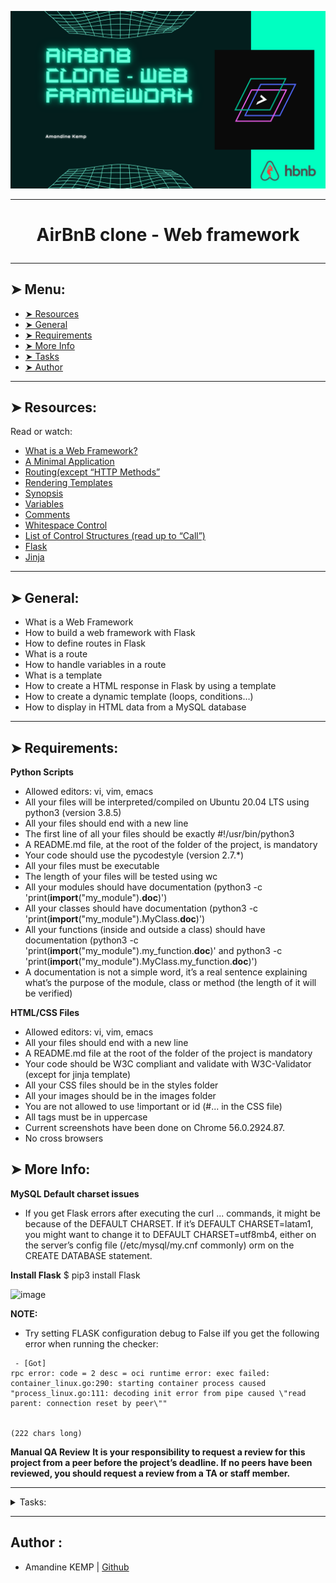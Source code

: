 <p align="center">
    <img [AirBnB clone - Web framework] src="https://github.com/amandinekemp/holbertonschool-AirBnB_clone_v2/blob/master/web_flask/images/AirBnB_clone%20_Web_framework.png">
</p>

----------

# <p align="center">AirBnB clone - Web framework</p>

----------

## ➤ Menu:

* [➤ Resources](https://github.com/amandinekemp/holbertonschool-AirBnB_clone_v2/tree/master/web_flask#-resources)
* [➤ General](https://github.com/amandinekemp/holbertonschool-AirBnB_clone_v2/tree/master/web_flask#-general)
* [➤ Requirements](https://github.com/amandinekemp/holbertonschool-AirBnB_clone_v2/tree/master/web_flask#-requirements)
* [➤ More Info](https://github.com/amandinekemp/holbertonschool-AirBnB_clone_v2/tree/master/web_flask#-more-info)
* [➤ Tasks](https://github.com/amandinekemp/holbertonschool-AirBnB_clone_v2/tree/master/web_flask#author-)
* [➤ Author](https://github.com/amandinekemp/holbertonschool-AirBnB_clone_v2/tree/master/web_flask#author-)

----------

## ➤ Resources:

Read or watch:

* [What is a Web Framework?](https://intranet.hbtn.io/rltoken/qk3bO45DSY-P4qmdnEX93w)
* [A Minimal Application](https://intranet.hbtn.io/rltoken/DCF-0NHTuXLykc1ijX5HVg)
* [Routing(except “HTTP Methods”](https://intranet.hbtn.io/rltoken/mfdHqOmCsS7veXQ3nK6PcQ)
* [Rendering Templates](https://intranet.hbtn.io/rltoken/_dU2691FhIZB3lBtSF5nMg)
* [Synopsis](https://intranet.hbtn.io/rltoken/V24BEPWuJb3yPZpOvA3-Zw)
* [Variables](https://intranet.hbtn.io/rltoken/GKvdWdthYkstOwnDs9LJWg)
* [Comments](https://intranet.hbtn.io/rltoken/qum7hVpPWLaqMZBQCpcRyA)
* [Whitespace Control](https://intranet.hbtn.io/rltoken/LxOb-5Fe9bHvx0TguTDY9g)
* [List of Control Structures (read up to “Call”)](https://intranet.hbtn.io/rltoken/8D9OoDX5cYQOFXUqwAiCNw)
* [Flask](https://intranet.hbtn.io/rltoken/OMqE9vlalgkWcT_3fu4Hvg)
* [Jinja](https://intranet.hbtn.io/rltoken/L3kYnmfrbc86Asb4JZq0rg)

----------

## ➤ General:

* What is a Web Framework
* How to build a web framework with Flask
* How to define routes in Flask
* What is a route
* How to handle variables in a route
* What is a template
* How to create a HTML response in Flask by using a template
* How to create a dynamic template (loops, conditions…)
* How to display in HTML data from a MySQL database

----------

## ➤ Requirements:

**Python Scripts**

* Allowed editors: vi, vim, emacs
* All your files will be interpreted/compiled on Ubuntu 20.04 LTS using python3 (version 3.8.5)
* All your files should end with a new line
* The first line of all your files should be exactly #!/usr/bin/python3
* A README.md file, at the root of the folder of the project, is mandatory
* Your code should use the pycodestyle (version 2.7.*)
* All your files must be executable
* The length of your files will be tested using wc
* All your modules should have documentation (python3 -c 'print(__import__("my_module").__doc__)')
* All your classes should have documentation (python3 -c 'print(__import__("my_module").MyClass.__doc__)')
* All your functions (inside and outside a class) should have documentation (python3 -c 'print(__import__("my_module").my_function.__doc__)' and python3 -c 'print(__import__("my_module").MyClass.my_function.__doc__)')
* A documentation is not a simple word, it’s a real sentence explaining what’s the purpose of the module, class or method (the length of it will be verified)

**HTML/CSS Files**

* Allowed editors: vi, vim, emacs
* All your files should end with a new line
* A README.md file at the root of the folder of the project is mandatory
* Your code should be W3C compliant and validate with W3C-Validator (except for jinja template)
* All your CSS files should be in the styles folder
* All your images should be in the images folder
* You are not allowed to use !important or id (#... in the CSS file)
* All tags must be in uppercase
* Current screenshots have been done on Chrome 56.0.2924.87.
* No cross browsers

## ➤ More Info:

**MySQL Default charset issues**

* If you get Flask errors after executing the curl ... commands, it might be because of the DEFAULT CHARSET. If it’s DEFAULT CHARSET=latam1, you might want to change it to DEFAULT CHARSET=utf8mb4, either on the server’s config file (/etc/mysql/my.cnf commonly) orm on the CREATE DATABASE statement.

**Install Flask**
$ pip3 install Flask

![image](https://s3.eu-west-3.amazonaws.com/hbtn.intranet.project.files/concepts/74/hbnb_step3.png)

**NOTE:**

* Try setting FLASK configuration debug to False iIf you get the following error when running the checker:

```
 - [Got]
rpc error: code = 2 desc = oci runtime error: exec failed: container_linux.go:290: starting container process caused "process_linux.go:111: decoding init error from pipe caused \"read parent: connection reset by peer\""


(222 chars long)
```

**Manual QA Review**
**It is your responsibility to request a review for this project from a peer before the project’s deadline. If no peers have been reviewed, you should request a review from a TA or staff member.**


----------

<details>
<summary>Tasks:</summary>

### 0. Hello Flask!

Write a script that starts a Flask web application:

* Your web application must be listening on 0.0.0.0, port 5000
* Routes:
 * /: display “Hello HBNB!”
* You must use the option strict_slashes=False in your route definition

```
guillaume@ubuntu:~/AirBnB_v2$ python3 -m web_flask.0-hello_route
* Running on http://0.0.0.0:5000/ (Press CTRL+C to quit)
....
```
In another tab:

```
guillaume@ubuntu:~$ curl 0.0.0.0:5000 ; echo "" | cat -e
Hello HBNB!$
guillaume@ubuntu:~$
```

Repo:

* GitHub repository: holbertonschool-AirBnB_clone_v2
* Directory: web_flask
* File: 0-hello_route.py, __init__.py
  
### 1. HBNB

Write a script that starts a Flask web application:

* Your web application must be listening on 0.0.0.0, port 5000
* Routes:
 * /: display “Hello HBNB!”
 * /hbnb: display “HBNB”
* You must use the option strict_slashes=False in your route definition

```
guillaume@ubuntu:~/AirBnB_v2$ python3 -m web_flask.1-hbnb_route
* Running on http://0.0.0.0:5000/ (Press CTRL+C to quit)
....
In another tab:

guillaume@ubuntu:~$ curl 0.0.0.0:5000/hbnb ; echo "" | cat -e
HBNB$
guillaume@ubuntu:~$
```

Repo:

* GitHub repository: holbertonschool-AirBnB_clone_v2
* Directory: web_flask
* File: 1-hbnb_route.py
  
### 2. C is fun!

Write a script that starts a Flask web application:

* Your web application must be listening on 0.0.0.0, port 5000
* Routes:
 * /: display “Hello HBNB!”
 * /hbnb: display “HBNB”
 * /c/<text>: display “C ” followed by the value of the text variable (replace underscore _ symbols with a space )
* You must use the option strict_slashes=False in your route definition

```
guillaume@ubuntu:~/AirBnB_v2$ python3 -m web_flask.2-c_route
* Running on http://0.0.0.0:5000/ (Press CTRL+C to quit)
....
```

In another tab:

```
guillaume@ubuntu:~$ curl 0.0.0.0:5000/c/is_fun ; echo "" | cat -e
C is fun$
guillaume@ubuntu:~$ curl 0.0.0.0:5000/c/cool ; echo "" | cat -e
C cool$
guillaume@ubuntu:~$ curl 0.0.0.0:5000/c
<!DOCTYPE HTML PUBLIC "-//W3C//DTD HTML 3.2 Final//EN">
<title>404 Not Found</title>
<h1>Not Found</h1>
<p>The requested URL was not found on the server.  If you entered the URL manually please check your spelling and try again.</p>
guillaume@ubuntu:~$
```

Repo:

* GitHub repository: holbertonschool-AirBnB_clone_v2
* Directory: web_flask
* File: 2-c_route.py
  
### 3. Python is cool!

Write a script that starts a Flask web application:

* Your web application must be listening on 0.0.0.0, port 5000
* Routes:
 * /: display “Hello HBNB!”
 * /hbnb: display “HBNB”
 * /c/<text>: display “C ”, followed by the value of the text variable (replace underscore _ symbols with a space )
 * /python/<text>: display “Python ”, followed by the value of the text variable (replace underscore _ symbols with a space )
  * The default value of text is “is cool”
* You must use the option strict_slashes=False in your route definition

```
guillaume@ubuntu:~/AirBnB_v2$ python3 -m web_flask.3-python_route
* Running on http://0.0.0.0:5000/ (Press CTRL+C to quit)
....
```

In another tab:

```
guillaume@ubuntu:~$ curl -Ls 0.0.0.0:5000/python/is_magic ; echo "" | cat -e
Python is magic$
guillaume@ubuntu:~$ curl -Ls 0.0.0.0:5000/python ; echo "" | cat -e
Python is cool$
guillaume@ubuntu:~$ curl -Ls 0.0.0.0:5000/python/ ; echo "" | cat -e
Python is cool$
guillaume@ubuntu:~$
```

Repo:

* GitHub repository: holbertonschool-AirBnB_clone_v2
* Directory: web_flask
* File: 3-python_route.py
  
### 4. Is it a number?

Write a script that starts a Flask web application:

* Your web application must be listening on 0.0.0.0, port 5000
* Routes:
 * /: display “Hello HBNB!”
 * /hbnb: display “HBNB”
 * /c/<text>: display “C ”, followed by the value of the text variable (replace underscore _ symbols with a space )
 * /python/<text>: display “Python ”, followed by the value of the text variable (replace underscore _ symbols with a space )
  * The default value of text is “is cool”
 * /number/<n>: display “n is a number” only if n is an integer
* You must use the option strict_slashes=False in your route definition

```
guillaume@ubuntu:~/AirBnB_v2$ python3 -m web_flask.4-number_route
* Running on http://0.0.0.0:5000/ (Press CTRL+C to quit)
....
```

In another tab:

```
guillaume@ubuntu:~$ curl 0.0.0.0:5000/number/89 ; echo "" | cat -e
89 is a number$
guillaume@ubuntu:~$ curl 0.0.0.0:5000/number/8.9 
<!DOCTYPE HTML PUBLIC "-//W3C//DTD HTML 3.2 Final//EN">
<title>404 Not Found</title>
<h1>Not Found</h1>
<p>The requested URL was not found on the server.  If you entered the URL manually please check your spelling and try again.</p>
guillaume@ubuntu:~$ curl 0.0.0.0:5000/number/python 
<!DOCTYPE HTML PUBLIC "-//W3C//DTD HTML 3.2 Final//EN">
<title>404 Not Found</title>
<h1>Not Found</h1>
<p>The requested URL was not found on the server.  If you entered the URL manually please check your spelling and try again.</p>
guillaume@ubuntu:~$
```

Repo:

* GitHub repository: holbertonschool-AirBnB_clone_v2
* Directory: web_flask
* File: 4-number_route.py
  
### 5. Number template

Write a script that starts a Flask web application:

* Your web application must be listening on 0.0.0.0, port 5000
* Routes:
 * /: display “Hello HBNB!”
 * /hbnb: display “HBNB”
 * /c/<text>: display “C ”, followed by the value of the text variable (replace underscore _ symbols with a space )
 * /python/<text>: display “Python ”, followed by the value of the text variable (replace underscore _ symbols with a space )
  * The default value of text is “is cool”
 * /number/<n>: display “n is a number” only if n is an integer
 * /number_template/<n>: display a HTML page only if n is an integer:
  * H1 tag: “Number: n” inside the tag BODY
* You must use the option strict_slashes=False in your route definition

```
guillaume@ubuntu:~/AirBnB_v2$ python3 -m web_flask.5-number_template
* Running on http://0.0.0.0:5000/ (Press CTRL+C to quit)
....
In another tab:

guillaume@ubuntu:~$ curl 0.0.0.0:5000/number_template/89 ; echo ""
<!DOCTYPE html>
<HTML lang="en">
    <HEAD>
        <TITLE>HBNB</TITLE>
    </HEAD>
    <BODY>
        <H1>Number: 89</H1>
    </BODY>
</HTML>
guillaume@ubuntu:~$ curl 0.0.0.0:5000/number_template/8.9 
<!DOCTYPE HTML PUBLIC "-//W3C//DTD HTML 3.2 Final//EN">
<title>404 Not Found</title>
<h1>Not Found</h1>
<p>The requested URL was not found on the server.  If you entered the URL manually please check your spelling and try again.</p>
guillaume@ubuntu:~$ curl 0.0.0.0:5000/number_template/python 
<!DOCTYPE HTML PUBLIC "-//W3C//DTD HTML 3.2 Final//EN">
<title>404 Not Found</title>
<h1>Not Found</h1>
<p>The requested URL was not found on the server.  If you entered the URL manually please check your spelling and try again.</p>
guillaume@ubuntu:~$
```

Repo:

* GitHub repository: holbertonschool-AirBnB_clone_v2
* Directory: web_flask
* File: 5-number_template.py, templates/5-number.html
  
### 6. Odd or even?

Write a script that starts a Flask web application:

* Your web application must be listening on 0.0.0.0, port 5000
* Routes:
 * /: display “Hello HBNB!”
 * /hbnb: display “HBNB”
 * /c/<text>: display “C ”, followed by the value of the text variable (replace underscore _ symbols with a space )
 * /python/<text>: display “Python ”, followed by the value of the text variable (replace underscore _ symbols with a space )
  * The default value of text is “is cool”
 * /number/<n>: display “n is a number” only if n is an integer
 * /number_template/<n>: display a HTML page only if n is an integer:
  * H1 tag: “Number: n” inside the tag BODY
 * /number_odd_or_even/<n>: display a HTML page only if n is an integer:
  * H1 tag: “Number: n is even|odd” inside the tag BODY
* You must use the option strict_slashes=False in your route definition

```
guillaume@ubuntu:~/AirBnB_v2$ python3 -m web_flask.6-number_odd_or_even
* Running on http://0.0.0.0:5000/ (Press CTRL+C to quit)
....
In another tab:

guillaume@ubuntu:~$ curl 0.0.0.0:5000/number_odd_or_even/89 ; echo ""
<!DOCTYPE html>
<HTML lang="en">
    <HEAD>
        <TITLE>HBNB</TITLE>
    </HEAD>
    <BODY>
        <H1>Number: 89 is odd</H1>
    </BODY>
</HTML>
guillaume@ubuntu:~$ curl 0.0.0.0:5000/number_odd_or_even/32 ; echo ""
<!DOCTYPE html>
<HTML lang="en">
    <HEAD>
        <TITLE>HBNB</TITLE>
    </HEAD>
    <BODY>
        <H1>Number: 32 is even</H1>
    </BODY>
</HTML>
guillaume@ubuntu:~$ curl 0.0.0.0:5000/number_odd_or_even/python 
<!DOCTYPE HTML PUBLIC "-//W3C//DTD HTML 3.2 Final//EN">
<title>404 Not Found</title>
<h1>Not Found</h1>
<p>The requested URL was not found on the server.  If you entered the URL manually please check your spelling and try again.</p>
guillaume@ubuntu:~$
```

Repo:

* GitHub repository: holbertonschool-AirBnB_clone_v2
* Directory: web_flask
* File: 6-number_odd_or_even.py, templates/6-number_odd_or_even.html
  
### 7. Improve engines

Before using Flask to display our HBNB data, you will need to update some part of our engine:

Update FileStorage: (models/engine/file_storage.py)

* Add a public method def close(self):: call reload() method for deserializing the JSON file to objects

Update DBStorage: (models/engine/db_storage.py)

* Add a public method def close(self):: call remove() method on the private session attribute (self.__session) tips or close() on the class Session tips

Update State: (models/state.py) - If it’s not already present

* If your storage engine is not DBStorage, add a public getter method cities to return the list of City objects from storage linked to the current State

```
guillaume@ubuntu:~/AirBnB_v2$ HBNB_MYSQL_USER=hbnb_dev HBNB_MYSQL_PWD=hbnb_dev_pwd HBNB_MYSQL_HOST=localhost HBNB_MYSQL_DB=hbnb_dev_db HBNB_TYPE_STORAGE=db python3 
>>> from models import storage
>>> from models.state import State
>>> len(storage.all(State))
5
>>> len(storage.all(State))
5
>>> # Time to insert new data!
```

At this moment, in another tab:

```
guillaume@ubuntu:~/AirBnB_v2$ echo 'INSERT INTO `states` VALUES ("421a55f1-7d82-45d9-b54c-a76916479545", "Alabama", "2017-03-25 19:42:40","2017-03-25 19:42:40");' | mysql -uroot -p hbnb_dev_db
Enter password: 
guillaume@ubuntu:~/AirBnB_v2$
```

And let’s go back the Python console:

```
>>> # Time to insert new data!
>>> len(storage.all(State))
5
>>> # normal: the SQLAlchemy didn't reload his `Session`
>>> # to force it, you must remove the current session to create a new one:
>>> storage.close()
>>> len(storage.all(State))
6
>>> # perfect!
```

And for the getter cities in the State model:

```
guillaume@ubuntu:~/AirBnB_v2$ cat main.py
#!/usr/bin/python3
"""
 Test cities access from a state
"""
from models import storage
from models.state import State
from models.city import City

"""
 Objects creations
"""
state_1 = State(name="California")
print("New state: {}".format(state_1))
state_1.save()
state_2 = State(name="Arizona")
print("New state: {}".format(state_2))
state_2.save()

city_1_1 = City(state_id=state_1.id, name="Napa")
print("New city: {} in the state: {}".format(city_1_1, state_1))
city_1_1.save()
city_1_2 = City(state_id=state_1.id, name="Sonoma")
print("New city: {} in the state: {}".format(city_1_2, state_1))
city_1_2.save()
city_2_1 = City(state_id=state_2.id, name="Page")
print("New city: {} in the state: {}".format(city_2_1, state_2))
city_2_1.save()


"""
 Verification
"""
print("")
all_states = storage.all(State)
for state_id, state in all_states.items():
    for city in state.cities:
        print("Find the city {} in the state {}".format(city, state))

guillaume@ubuntu:~/AirBnB_v2$ 
guillaume@ubuntu:~/AirBnB_v2$ rm file.json ; HBNB_TYPE_STORAGE=fs ./main.py 
New state: [State] (5b8f1d55-e49c-44dd-ba6f-a3cf8489ae45) {'name': 'California', 'id': '5b8f1d55-e49c-44dd-ba6f-a3cf8489ae45', 'updated_at': datetime.datetime(2017, 12, 11, 19, 27, 52, 509954), 'created_at': datetime.datetime(2017, 12, 11, 19, 27, 52, 509950)}
New state: [State] (a5e5311a-3c19-4995-9485-32c74411b416) {'name': 'Arizona', 'id': 'a5e5311a-3c19-4995-9485-32c74411b416', 'updated_at': datetime.datetime(2017, 12, 11, 19, 27, 52, 510256), 'created_at': datetime.datetime(2017, 12, 11, 19, 27, 52, 510252)}
New city: [City] (e3e36ded-fe56-44f5-bf08-8a27e2b30672) {'name': 'Napa', 'id': 'e3e36ded-fe56-44f5-bf08-8a27e2b30672', 'state_id': '5b8f1d55-e49c-44dd-ba6f-a3cf8489ae45', 'updated_at': datetime.datetime(2017, 12, 11, 19, 27, 52, 510797), 'created_at': datetime.datetime(2017, 12, 11, 19, 27, 52, 510791)} in the state: [State] (5b8f1d55-e49c-44dd-ba6f-a3cf8489ae45) {'name': 'California', 'id': '5b8f1d55-e49c-44dd-ba6f-a3cf8489ae45', 'updated_at': datetime.datetime(2017, 12, 11, 19, 27, 52, 510038), 'created_at': datetime.datetime(2017, 12, 11, 19, 27, 52, 509950)}
New city: [City] (12a58d70-e255-4c1e-8a68-7d5fb924d2d2) {'name': 'Sonoma', 'id': '12a58d70-e255-4c1e-8a68-7d5fb924d2d2', 'state_id': '5b8f1d55-e49c-44dd-ba6f-a3cf8489ae45', 'updated_at': datetime.datetime(2017, 12, 11, 19, 27, 52, 511437), 'created_at': datetime.datetime(2017, 12, 11, 19, 27, 52, 511432)} in the state: [State] (5b8f1d55-e49c-44dd-ba6f-a3cf8489ae45) {'name': 'California', 'id': '5b8f1d55-e49c-44dd-ba6f-a3cf8489ae45', 'updated_at': datetime.datetime(2017, 12, 11, 19, 27, 52, 510038), 'created_at': datetime.datetime(2017, 12, 11, 19, 27, 52, 509950)}
New city: [City] (a693bdb9-e0ca-4521-adfd-e1a93c093b4b) {'name': 'Page', 'id': 'a693bdb9-e0ca-4521-adfd-e1a93c093b4b', 'state_id': 'a5e5311a-3c19-4995-9485-32c74411b416', 'updated_at': datetime.datetime(2017, 12, 11, 19, 27, 52, 511873), 'created_at': datetime.datetime(2017, 12, 11, 19, 27, 52, 511869)} in the state: [State] (a5e5311a-3c19-4995-9485-32c74411b416) {'name': 'Arizona', 'id': 'a5e5311a-3c19-4995-9485-32c74411b416', 'updated_at': datetime.datetime(2017, 12, 11, 19, 27, 52, 510373), 'created_at': datetime.datetime(2017, 12, 11, 19, 27, 52, 510252)}

Find the city [City] (e3e36ded-fe56-44f5-bf08-8a27e2b30672) {'name': 'Napa', 'id': 'e3e36ded-fe56-44f5-bf08-8a27e2b30672', 'state_id': '5b8f1d55-e49c-44dd-ba6f-a3cf8489ae45', 'updated_at': datetime.datetime(2017, 12, 11, 19, 27, 52, 510953), 'created_at': datetime.datetime(2017, 12, 11, 19, 27, 52, 510791)} in the state [State] (5b8f1d55-e49c-44dd-ba6f-a3cf8489ae45) {'name': 'California', 'id': '5b8f1d55-e49c-44dd-ba6f-a3cf8489ae45', 'updated_at': datetime.datetime(2017, 12, 11, 19, 27, 52, 510038), 'created_at': datetime.datetime(2017, 12, 11, 19, 27, 52, 509950)}
Find the city [City] (12a58d70-e255-4c1e-8a68-7d5fb924d2d2) {'name': 'Sonoma', 'id': '12a58d70-e255-4c1e-8a68-7d5fb924d2d2', 'state_id': '5b8f1d55-e49c-44dd-ba6f-a3cf8489ae45', 'updated_at': datetime.datetime(2017, 12, 11, 19, 27, 52, 511513), 'created_at': datetime.datetime(2017, 12, 11, 19, 27, 52, 511432)} in the state [State] (5b8f1d55-e49c-44dd-ba6f-a3cf8489ae45) {'name': 'California', 'id': '5b8f1d55-e49c-44dd-ba6f-a3cf8489ae45', 'updated_at': datetime.datetime(2017, 12, 11, 19, 27, 52, 510038), 'created_at': datetime.datetime(2017, 12, 11, 19, 27, 52, 509950)}
Find the city [City] (a693bdb9-e0ca-4521-adfd-e1a93c093b4b) {'name': 'Page', 'id': 'a693bdb9-e0ca-4521-adfd-e1a93c093b4b', 'state_id': 'a5e5311a-3c19-4995-9485-32c74411b416', 'updated_at': datetime.datetime(2017, 12, 11, 19, 27, 52, 512073), 'created_at': datetime.datetime(2017, 12, 11, 19, 27, 52, 511869)} in the state [State] (a5e5311a-3c19-4995-9485-32c74411b416) {'name': 'Arizona', 'id': 'a5e5311a-3c19-4995-9485-32c74411b416', 'updated_at': datetime.datetime(2017, 12, 11, 19, 27, 52, 510373), 'created_at': datetime.datetime(2017, 12, 11, 19, 27, 52, 510252)}
guillaume@ubuntu:~/AirBnB_v2$
```

Repo:

* GitHub repository: holbertonschool-AirBnB_clone_v2
* File: models/engine/file_storage.py, models/engine/db_storage.py, models/state.py
  
### 8. List of states
Write a script that starts a Flask web application:

* Your web application must be listening on 0.0.0.0, port 5000
* You must use storage for fetching data from the storage engine (FileStorage or DBStorage) => from models import storage and storage.all(...)
* After each request you must remove the current SQLAlchemy Session:
 * Declare a method to handle @app.teardown_appcontext
 * Call in this method storage.close()

* Routes:
 * /states_list: display a HTML page: (inside the tag BODY)
  * H1 tag: “States”
  * UL tag: with the list of all State objects present in DBStorage sorted by name (A->Z) tip
   * LI tag: description of one State: <state.id>: <B><state.name></B>
* NOTE: Students have reported that this one does not work - use the next on instead. Import this 7-dump to have some data
* Import this 100-dump to have some data
* You must use the option strict_slashes=False in your route definition

**IMPORTANT**

* Make sure you have a running and valid setup_mysql_dev.sql in your AirBnB_clone_v2 repository (Task)
* Make sure all tables are created when you run echo "quit" | HBNB_MYSQL_USER=hbnb_dev HBNB_MYSQL_PWD=hbnb_dev_pwd HBNB_MYSQL_HOST=localhost HBNB_MYSQL_DB=hbnb_dev_db HBNB_TYPE_STORAGE=db ./console.py

```
guillaume@ubuntu:~/AirBnB_v2$ curl -o 7-dump.sql "https://s3.eu-west-3.amazonaws.com/hbtn.intranet.project.files/holbertonschool-higher-level_programming+/290/100-hbnb.sql"
guillaume@ubuntu:~/AirBnB_v2$ cat 7-dump.sql | mysql -uroot -p
Enter password: 
guillaume@ubuntu:~/AirBnB_v2$ HBNB_MYSQL_USER=hbnb_dev HBNB_MYSQL_PWD=hbnb_dev_pwd HBNB_MYSQL_HOST=localhost HBNB_MYSQL_DB=hbnb_dev_db HBNB_TYPE_STORAGE=db python3 -m web_flask.7-states_list
* Running on http://0.0.0.0:5000/ (Press CTRL+C to quit)
....
```

In another tab:

```
guillaume@ubuntu:~$ curl 0.0.0.0:5000/states_list ; echo ""
<!DOCTYPE html>
<HTML lang="en">
    <HEAD>
        <TITLE>HBNB</TITLE>
    </HEAD>
    <BODY>
        <H1>States</H1>
        <UL>

            <LI>421a55f4-7d82-47d9-b54c-a76916479545: <B>Alabama</B></LI>

            <LI>421a55f4-7d82-47d9-b54c-a76916479546: <B>Arizona</B></LI>

            <LI>421a55f4-7d82-47d9-b54c-a76916479547: <B>California</B></LI>

            <LI>421a55f4-7d82-47d9-b54c-a76916479548: <B>Colorado</B></LI>

            <LI>421a55f4-7d82-47d9-b54c-a76916479549: <B>Florida</B></LI>

            <LI>421a55f4-7d82-47d9-b54c-a76916479550: <B>Georgia</B></LI>

            <LI>421a55f4-7d82-47d9-b54c-a76916479551: <B>Hawaii</B></LI>

            <LI>421a55f4-7d82-47d9-b54c-a76916479552: <B>Illinois</B></LI>

            <LI>421a55f4-7d82-47d9-b54c-a76916479553: <B>Indiana</B></LI>

            <LI>421a55f4-7d82-47d9-b54c-a76916479554: <B>Louisiana</B></LI>

            <LI>421a55f4-7d82-47d9-b54c-a76916479555: <B>Minnesota</B></LI>

            <LI>421a55f4-7d82-47d9-b54c-a76916479556: <B>Mississippi</B></LI>

            <LI>421a55f4-7d82-47d9-b54c-a76916479557: <B>Oregon</B></LI>

        </UL>
    </BODY>
</HTML>
guillaume@ubuntu:~$
```

Repo:

* GitHub repository: holbertonschool-AirBnB_clone_v2
* File: web_flask/7-states_list.py, web_flask/templates/7-states_list.html
  
### 9. Cities by states

Write a script that starts a Flask web application:

* Your web application must be listening on 0.0.0.0, port 5000
* You must use storage for fetching data from the storage engine (FileStorage or DBStorage) => from models import storage and storage.all(...)
* To load all cities of a State:
  * If your storage engine is DBStorage, you must use cities relationship
  * Otherwise, use the public getter method cities
* After each request you must remove the current SQLAlchemy Session:
  * Declare a method to handle @app.teardown_appcontext
  * Call in this method storage.close()
* Routes:
 * /cities_by_states: display a HTML page: (inside the tag BODY)
  * H1 tag: “States”
  * UL tag: with the list of all State objects present in DBStorage sorted by name (A->Z) tip
   * LI tag: description of one State: <state.id>: <B><state.name></B> + UL tag: with the list of City objects linked to the State sorted by name (A->Z)
    * LI tag: description of one City: <city.id>: <B><city.name></B>
* NOTE: Students have reported that this one does not work - use the next on instead. Import this 7-dump to have some data
* Import this 100-dump to have some data
* You must use the option strict_slashes=False in your route definition

**IMPORTANT**

* Make sure you have a running and valid setup_mysql_dev.sql in your AirBnB_clone_v2 repository (Task)
* Make sure all tables are created when you run echo "quit" | HBNB_MYSQL_USER=hbnb_dev HBNB_MYSQL_PWD=hbnb_dev_pwd HBNB_MYSQL_HOST=localhost HBNB_MYSQL_DB=hbnb_dev_db HBNB_TYPE_STORAGE=db ./console.py

```
guillaume@ubuntu:~/AirBnB_v2$ curl -o 7-dump.sql "https://s3.eu-west-3.amazonaws.com/hbtn.intranet.project.files/holbertonschool-higher-level_programming+/290/100-hbnb.sql"
guillaume@ubuntu:~/AirBnB_v2$ cat 7-dump.sql | mysql -uroot -p
Enter password: 
guillaume@ubuntu:~/AirBnB_v2$ HBNB_MYSQL_USER=hbnb_dev HBNB_MYSQL_PWD=hbnb_dev_pwd HBNB_MYSQL_HOST=localhost HBNB_MYSQL_DB=hbnb_dev_db HBNB_TYPE_STORAGE=db python3 -m web_flask.8-cities_by_states
* Running on http://0.0.0.0:5000/ (Press CTRL+C to quit)
....
```

In another tab:

```
guillaume@ubuntu:~$ curl 0.0.0.0:5000/cities_by_states ; echo ""
<!DOCTYPE html>
<HTML lang="en">
    <HEAD>
        <TITLE>HBNB</TITLE>
    </HEAD>
    <BODY>
        <H1>States</H1>
        <UL>

            <LI>421a55f4-7d82-47d9-b54c-a76916479545: <B>Alabama</B>
                <UL>

                        <LI>521a55f4-7d82-47d9-b54c-a76916479545: <B>Akron</B></LI>

                        <LI>531a55f4-7d82-47d9-b54c-a76916479545: <B>Babbie</B></LI>

                        <LI>541a55f4-7d82-47d9-b54c-a76916479545: <B>Calera</B></LI>

                        <LI>551a55f4-7d82-47d9-b54c-a76916479545: <B>Fairfield</B></LI>

                </UL>
            </LI>

            <LI>421a55f4-7d82-47d9-b54c-a76916479546: <B>Arizona</B>
                <UL>

                        <LI>521a55f4-7d82-47d9-b54c-a76916479546: <B>Douglas</B></LI>

                        <LI>531a55f4-7d82-47d9-b54c-a76916479546: <B>Kearny</B></LI>

                        <LI>541a55f4-7d82-47d9-b54c-a76916479546: <B>Tempe</B></LI>

                </UL>
            </LI>

            <LI>421a55f4-7d82-47d9-b54c-a76916479547: <B>California</B>
                <UL>

                        <LI>541a55f4-7d82-47d9-b54c-a76916479547: <B>Fremont</B></LI>

                        <LI>551a55f4-7d82-47d9-b54c-a76916479547: <B>Napa</B></LI>

                        <LI>521a55f4-7d82-47d9-b54c-a76916479547: <B>San Francisco</B></LI>

                        <LI>531a55f4-7d82-47d9-b54c-a76916479547: <B>San Jose</B></LI>

                        <LI>561a55f4-7d82-47d9-b54c-a76916479547: <B>Sonoma</B></LI>

                </UL>
            </LI>

            <LI>421a55f4-7d82-47d9-b54c-a76916479548: <B>Colorado</B>
                <UL>

                        <LI>521a55f4-7d82-47d9-b54c-a76916479548: <B>Denver</B></LI>

                </UL>
            </LI>

            <LI>421a55f4-7d82-47d9-b54c-a76916479549: <B>Florida</B>
                <UL>

                        <LI>521a55f4-7d82-47d9-b54c-a76916479549: <B>Miami</B></LI>

                        <LI>531a55f4-7d82-47d9-b54c-a76916479549: <B>Orlando</B></LI>

                </UL>
            </LI>

            <LI>421a55f4-7d82-47d9-b54c-a76916479550: <B>Georgia</B>
                <UL>

                </UL>
            </LI>

            <LI>421a55f4-7d82-47d9-b54c-a76916479551: <B>Hawaii</B>
                <UL>

                        <LI>521a55f4-7d82-47d9-b54c-a76916479551: <B>Honolulu</B></LI>

                        <LI>531a55f4-7d82-47d9-b54c-a76916479551: <B>Kailua</B></LI>

                        <LI>541a55f4-7d82-47d9-b54c-a76916479551: <B>Pearl city</B></LI>

                </UL>
            </LI>

            <LI>421a55f4-7d82-47d9-b54c-a76916479552: <B>Illinois</B>
                <UL>

                        <LI>521a55f4-7d82-47d9-b54c-a76916479552: <B>Chicago</B></LI>

                        <LI>561a55f4-7d82-47d9-b54c-a76916479552: <B>Joliet</B></LI>

                        <LI>541a55f4-7d82-47d9-b54c-a76916479552: <B>Naperville</B></LI>

                        <LI>531a55f4-7d82-47d9-b54c-a76916479552: <B>Peoria</B></LI>

                        <LI>551a55f4-7d82-47d9-b54c-a76916479552: <B>Urbana</B></LI>

                </UL>
            </LI>

            <LI>421a55f4-7d82-47d9-b54c-a76916479553: <B>Indiana</B>
                <UL>

                </UL>
            </LI>

            <LI>421a55f4-7d82-47d9-b54c-a76916479554: <B>Louisiana</B>
                <UL>

                        <LI>531a55f4-7d82-47d9-b54c-a76916479554: <B>Baton rouge</B></LI>

                        <LI>541a55f4-7d82-47d9-b54c-a76916479554: <B>Lafayette</B></LI>

                        <LI>521a55f4-7d82-47d9-b54c-a76916479554: <B>New Orleans</B></LI>

                </UL>
            </LI>

            <LI>421a55f4-7d82-47d9-b54c-a76916479555: <B>Minnesota</B>
                <UL>

                        <LI>521a55f4-7d82-47d9-b54c-a76916479555: <B>Saint Paul</B></LI>

                </UL>
            </LI>

            <LI>421a55f4-7d82-47d9-b54c-a76916479556: <B>Mississippi</B>
                <UL>

                        <LI>521a55f4-7d82-47d9-b54c-a76916479556: <B>Jackson</B></LI>

                        <LI>541a55f4-7d82-47d9-b54c-a76916479556: <B>Meridian</B></LI>

                        <LI>531a55f4-7d82-47d9-b54c-a76916479556: <B>Tupelo</B></LI>

                </UL>
            </LI>

            <LI>421a55f4-7d82-47d9-b54c-a76916479557: <B>Oregon</B>
                <UL>

                        <LI>531a55f4-7d82-47d9-b54c-a76916479557: <B>Eugene</B></LI>

                        <LI>521a55f4-7d82-47d9-b54c-a76916479557: <B>Portland</B></LI>

                </UL>
            </LI>

        </UL>
    </BODY>
</HTML>
guillaume@ubuntu:~$
```
![image task 9](https://github.com/amandinekemp/holbertonschool-AirBnB_clone_v2/blob/master/web_flask/images/task_9.jpg)

Repo:

* GitHub repository: holbertonschool-AirBnB_clone_v2
* File: web_flask/8-cities_by_states.py, web_flask/templates/8-cities_by_states.html
  
### 10. States and State

Write a script that starts a Flask web application:

* Your web application must be listening on 0.0.0.0, port 5000
* You must use storage for fetching data from the storage engine (FileStorage or DBStorage) => from models import storage and storage.all(...)
* To load all cities of a State:
 * If your storage engine is DBStorage, you must use cities relationship
 * Otherwise, use the public getter method cities
* After each request you must remove the current SQLAlchemy Session:
 * Declare a method to handle @app.teardown_appcontext
 * Call in this method storage.close()

* Routes:
 * /states: display a HTML page: (inside the tag BODY)
  * H1 tag: “States”
  * UL tag: with the list of all State objects present in DBStorage sorted by name (A->Z) tip
   * LI tag: description of one State: <state.id>: <B><state.name></B>
  * /states/<id>: display a HTML page: (inside the tag BODY)
   * If a State object is found with this id:
    * H1 tag: “State: ”
    * H3 tag: “Cities:”
    * UL tag: with the list of City objects linked to the State sorted by name (A->Z)
     * LI tag: description of one City: <city.id>: <B><city.name></B>

   * Otherwise:
    * H1 tag: “Not found!”
* You must use the option strict_slashes=False in your route definition
* NOTE: Students have reported that this one does not work - use the next on instead. Import this 7-dump to have some data
* Import this 100-dump to have some data

**IMPORTANT**

* Make sure you have a running and valid setup_mysql_dev.sql in your AirBnB_clone_v2 repository (Task)
* Make sure all tables are created when you run echo "quit" | HBNB_MYSQL_USER=hbnb_dev HBNB_MYSQL_PWD=hbnb_dev_pwd HBNB_MYSQL_HOST=localhost HBNB_MYSQL_DB=hbnb_dev_db HBNB_TYPE_STORAGE=db ./console.py

```
guillaume@ubuntu:~/AirBnB_v2$ curl -o 7-dump.sql "https://s3.eu-west-3.amazonaws.com/hbtn.intranet.project.files/holbertonschool-higher-level_programming+/290/100-hbnb.sql"
guillaume@ubuntu:~/AirBnB_v2$ cat 7-dump.sql | mysql -uroot -p
Enter password: 
guillaume@ubuntu:~/AirBnB_v2$ HBNB_MYSQL_USER=hbnb_dev HBNB_MYSQL_PWD=hbnb_dev_pwd HBNB_MYSQL_HOST=localhost HBNB_MYSQL_DB=hbnb_dev_db HBNB_TYPE_STORAGE=db python3 -m web_flask.9-states
* Running on http://0.0.0.0:5000/ (Press CTRL+C to quit)
....
```

In another tab:

```
guillaume@ubuntu:~$ curl 0.0.0.0:5000/states ; echo ""
<!DOCTYPE html>
<HTML lang="en">
    <HEAD>
        <TITLE>HBNB</TITLE>
    </HEAD>
    <BODY>

        <H1>States</H1>
        <UL>

            <LI>421a55f4-7d82-47d9-b54c-a76916479545: <B>Alabama</B></LI>

            <LI>421a55f4-7d82-47d9-b54c-a76916479546: <B>Arizona</B></LI>

            <LI>421a55f4-7d82-47d9-b54c-a76916479547: <B>California</B></LI>

            <LI>421a55f4-7d82-47d9-b54c-a76916479548: <B>Colorado</B></LI>

            <LI>421a55f4-7d82-47d9-b54c-a76916479549: <B>Florida</B></LI>

            <LI>421a55f4-7d82-47d9-b54c-a76916479550: <B>Georgia</B></LI>

            <LI>421a55f4-7d82-47d9-b54c-a76916479551: <B>Hawaii</B></LI>

            <LI>421a55f4-7d82-47d9-b54c-a76916479552: <B>Illinois</B></LI>

            <LI>421a55f4-7d82-47d9-b54c-a76916479553: <B>Indiana</B></LI>

            <LI>421a55f4-7d82-47d9-b54c-a76916479554: <B>Louisiana</B></LI>

            <LI>421a55f4-7d82-47d9-b54c-a76916479555: <B>Minnesota</B></LI>

            <LI>421a55f4-7d82-47d9-b54c-a76916479556: <B>Mississippi</B></LI>

            <LI>421a55f4-7d82-47d9-b54c-a76916479557: <B>Oregon</B></LI>

        </UL>

    </BODY>
</HTML>
guillaume@ubuntu:~$ curl 0.0.0.0:5000/states/421a55f4-7d82-47d9-b54c-a76916479552 ; echo ""
<!DOCTYPE html>
<HTML lang="en">
    <HEAD>
        <TITLE>HBNB</TITLE>
    </HEAD>
    <BODY>

        <H1>State: Illinois</H1>
        <H3>Cities:</H3>
        <UL>
                <LI>521a55f4-7d82-47d9-b54c-a76916479552: <B>Chicago</B></LI>

                <LI>561a55f4-7d82-47d9-b54c-a76916479552: <B>Joliet</B></LI>

                <LI>541a55f4-7d82-47d9-b54c-a76916479552: <B>Naperville</B></LI>

                <LI>531a55f4-7d82-47d9-b54c-a76916479552: <B>Peoria</B></LI>

                <LI>551a55f4-7d82-47d9-b54c-a76916479552: <B>Urbana</B></LI>
        </UL>

    </BODY>
</HTML>
guillaume@ubuntu:~$ curl 0.0.0.0:5000/states/holberton ; echo ""
<!DOCTYPE html>
<HTML lang="en">
    <HEAD>
        <TITLE>HBNB</TITLE>
    </HEAD>
    <BODY>

        <H1>Not found!</H1>

    </BODY>
</HTML>
guillaume@ubuntu:~$
````

Repo:

* GitHub repository: holbertonschool-AirBnB_clone_v2
* File: web_flask/9-states.py, web_flask/templates/9-states.html
  
### 11. HBNB filters

Write a script that starts a Flask web application:

* Your web application must be listening on 0.0.0.0, port 5000
* You must use storage for fetching data from the storage engine (FileStorage or DBStorage) => from models import storage and storage.all(...)
* To load all cities of a State:
 * If your storage engine is DBStorage, you must use cities relationship
 * Otherwise, use the public getter method cities
* After each request you must remove the current SQLAlchemy Session:
 * Declare a method to handle @app.teardown_appcontext
 * Call in this method storage.close()

* Routes:
 * /hbnb_filters: display a HTML page like 6-index.html, which was done during the project 0x01. AirBnB clone - Web static
  * Copy files 3-footer.css, 3-header.css, 4-common.css and 6-filters.css from web_static/styles/ to the folder web_flask/static/styles
  * Copy files icon.png and logo.png from web_static/images/ to the folder web_flask/static/images
  * Update .popover class in 6-filters.css to allow scrolling in the popover and a max height of 300 pixels.
  * Use 6-index.html content as source code for the template 10-hbnb_filters.html:
   * Replace the content of the H4 tag under each filter title (H3 States and H3 Amenities) by &nbsp;
  * State, City and Amenity objects must be loaded from DBStorage and sorted by name (A->Z)
* You must use the option strict_slashes=False in your route definition
* Import this 10-dump to have some data

**IMPORTANT**

* Make sure you have a running and valid setup_mysql_dev.sql in your AirBnB_clone_v2 repository (Task)
* Make sure all tables are created when you run echo "quit" | HBNB_MYSQL_USER=hbnb_dev HBNB_MYSQL_PWD=hbnb_dev_pwd HBNB_MYSQL_HOST=localhost HBNB_MYSQL_DB=hbnb_dev_db HBNB_TYPE_STORAGE=db ./console.py

```
guillaume@ubuntu:~/AirBnB_v2$ curl -o 10-dump.sql "https://s3.eu-west-3.amazonaws.com/hbtn.intranet.project.files/holbertonschool-higher-level_programming+/290/10-hbnb_filters.sql"
guillaume@ubuntu:~/AirBnB_v2$ cat 10-dump.sql | mysql -uroot -p
Enter password: 
guillaume@ubuntu:~/AirBnB_v2$ HBNB_MYSQL_USER=hbnb_dev HBNB_MYSQL_PWD=hbnb_dev_pwd HBNB_MYSQL_HOST=localhost HBNB_MYSQL_DB=hbnb_dev_db HBNB_TYPE_STORAGE=db python3 -m web_flask.10-hbnb_filters
* Running on http://0.0.0.0:5000/ (Press CTRL+C to quit)
....
```

In the browser:

![image task 10.1](https://github.com/amandinekemp/holbertonschool-AirBnB_clone_v2/blob/master/web_flask/images/task_10.1.jpg)
![image task 10.2](https://github.com/amandinekemp/holbertonschool-AirBnB_clone_v2/blob/master/web_flask/images/task_10.2.jpg)
![image task 10.3](https://github.com/amandinekemp/holbertonschool-AirBnB_clone_v2/blob/master/web_flask/images/task_10.3.jpg)
![image task 10.4](https://github.com/amandinekemp/holbertonschool-AirBnB_clone_v2/blob/master/web_flask/images/task_10.4.jpg)

Repo:

* GitHub repository: holbertonschool-AirBnB_clone_v2
* File: web_flask/10-hbnb_filters.py, web_flask/templates/10-hbnb_filters.html, web_flask/static/


</details>

----------

## Author :

- Amandine KEMP | [Github](https://github.com/amandinekemp)
